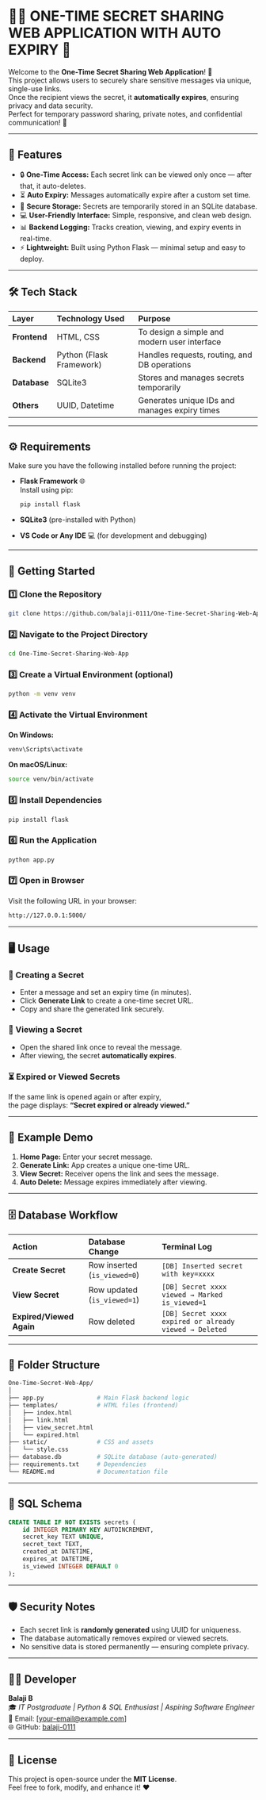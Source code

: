 # 🕵️‍♂️ ONE-TIME SECRET SHARING WEB APPLICATION WITH AUTO EXPIRY 🔐

Welcome to the **One-Time Secret Sharing Web Application**! 🚀  
This project allows users to securely share sensitive messages via unique, single-use links.  
Once the recipient views the secret, it **automatically expires**, ensuring privacy and data security.  
Perfect for temporary password sharing, private notes, and confidential communication! 💬  

---

## 🌟 Features

- 🔒 **One-Time Access:** Each secret link can be viewed only once — after that, it auto-deletes.  
- ⏳ **Auto Expiry:** Messages automatically expire after a custom set time.  
- 🧠 **Secure Storage:** Secrets are temporarily stored in an SQLite database.  
- 💻 **User-Friendly Interface:** Simple, responsive, and clean web design.  
- 📊 **Backend Logging:** Tracks creation, viewing, and expiry events in real-time.  
- ⚡ **Lightweight:** Built using Python Flask — minimal setup and easy to deploy.  

---

## 🛠️ Tech Stack

| Layer | Technology Used | Purpose |
|:--|:--|:--|
| **Frontend** | HTML, CSS | To design a simple and modern user interface |
| **Backend** | Python (Flask Framework) | Handles requests, routing, and DB operations |
| **Database** | SQLite3 | Stores and manages secrets temporarily |
| **Others** | UUID, Datetime | Generates unique IDs and manages expiry times |

---

## ⚙️ Requirements

Make sure you have the following installed before running the project:

- **Flask Framework** 🌐  
  Install using pip:
  ```bash
  pip install flask
  ```

- **SQLite3** (pre-installed with Python)

- **VS Code or Any IDE** 💻 (for development and debugging)

---

## 🚀 Getting Started

### 1️⃣ Clone the Repository
```bash
git clone https://github.com/balaji-0111/One-Time-Secret-Sharing-Web-App.git
```

### 2️⃣ Navigate to the Project Directory
```bash
cd One-Time-Secret-Sharing-Web-App
```

### 3️⃣ Create a Virtual Environment (optional)
```bash
python -m venv venv
```

### 4️⃣ Activate the Virtual Environment
**On Windows:**
```bash
venv\Scripts\activate
```
**On macOS/Linux:**
```bash
source venv/bin/activate
```

### 5️⃣ Install Dependencies
```bash
pip install flask
```

### 6️⃣ Run the Application
```bash
python app.py
```

### 7️⃣ Open in Browser
Visit the following URL in your browser:
```bash
http://127.0.0.1:5000/
```

---

## 🖥️ Usage

### 🔐 Creating a Secret
- Enter a message and set an expiry time (in minutes).
- Click **Generate Link** to create a one-time secret URL.
- Copy and share the generated link securely.

### 👀 Viewing a Secret
- Open the shared link once to reveal the message.
- After viewing, the secret **automatically expires**.

### ⏳ Expired or Viewed Secrets
If the same link is opened again or after expiry,  
the page displays: **“Secret expired or already viewed.”**

---

## 🧠 Example Demo

1. **Home Page:** Enter your secret message.  
2. **Generate Link:** App creates a unique one-time URL.  
3. **View Secret:** Receiver opens the link and sees the message.  
4. **Auto Delete:** Message expires immediately after viewing.  

---

## 🗄️ Database Workflow

| Action | Database Change | Terminal Log |
|:--|:--|:--|
| **Create Secret** | Row inserted (`is_viewed=0`) | `[DB] Inserted secret with key=xxxx` |
| **View Secret** | Row updated (`is_viewed=1`) | `[DB] Secret xxxx viewed → Marked is_viewed=1` |
| **Expired/Viewed Again** | Row deleted | `[DB] Secret xxxx expired or already viewed → Deleted` |

---

## 📁 Folder Structure
```bash
One-Time-Secret-Web-App/
│
├── app.py               # Main Flask backend logic
├── templates/           # HTML files (frontend)
│   ├── index.html
│   ├── link.html
│   ├── view_secret.html
│   └── expired.html
├── static/              # CSS and assets
│   └── style.css
├── database.db          # SQLite database (auto-generated)
├── requirements.txt     # Dependencies
└── README.md            # Documentation file
```

---

## 🧾 SQL Schema
```sql
CREATE TABLE IF NOT EXISTS secrets (
    id INTEGER PRIMARY KEY AUTOINCREMENT,
    secret_key TEXT UNIQUE,
    secret_text TEXT,
    created_at DATETIME,
    expires_at DATETIME,
    is_viewed INTEGER DEFAULT 0
);
```

---

## 🛡️ Security Notes
- Each secret link is **randomly generated** using UUID for uniqueness.  
- The database automatically removes expired or viewed secrets.  
- No sensitive data is stored permanently — ensuring complete privacy.  

---

## 👨‍💻 Developer
**Balaji B**  
🎓 *IT Postgraduate | Python & SQL Enthusiast | Aspiring Software Engineer*  
📧 Email: [your-email@example.com]  
🌐 GitHub: [balaji-0111](https://github.com/balaji-0111)

---

## 📜 License
This project is open-source under the **MIT License**.  
Feel free to fork, modify, and enhance it! ❤️  
